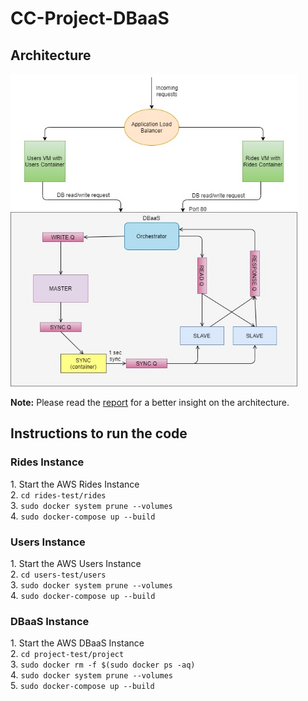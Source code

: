 <h1>CC-Project-DBaaS</h1>

<h2> Architecture</h2>
<img src="Report/DBaaS_Architecture.jpg" height=500></img>
<p><b>Note:</b> Please read the <a href="https://github.com/r-i-c-h-a/CC-Project-DBaaS/blob/master/Report/CC_0230_0688_1002_1799-ReportTemplateCloudComputing.pdf">report</a> for a better insight on the architecture.</p>

<h2> Instructions to run the code</h2>
<h3> Rides Instance </h3>
1. Start the AWS Rides Instance<br>
2. <code>cd rides-test/rides</code><br>
3. <code>sudo docker system prune --volumes</code><br>
4. <code>sudo docker-compose up --build</code><br>

<h3> Users Instance</h3>
1. Start the AWS Users Instance<br>
2. <code>cd users-test/users</code><br>
3. <code>sudo docker system prune --volumes</code><br>
4. <code>sudo docker-compose up --build</code><br>

<h3> DBaaS Instance</h3>
1. Start the AWS DBaaS Instance<br>
2. <code>cd project-test/project</code><br>
3. <code>sudo docker rm -f $(sudo docker ps -aq)</code><br>
4. <code>sudo docker system prune --volumes</code><br>
5. <code>sudo docker-compose up --build</code><br>
